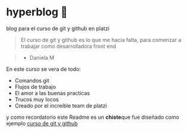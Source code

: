 # hyperblog 💚 
 blog para el curso de git y github en platzi
> El curso de git y github es lo que me hacia falta, para comenzar a trabajar como desarrolladora front end

> - Daniela M

En este curso se vera de todo:
- Comandos git
- Flujos de trabajo
- El amor a las buenas practicas
- Trucos muy locos
- Creado por el increible team de platzi

y como recordatorio este Readme es un **chiste**que fue diseñado como ejemplo [curso de git y github](http://https://platzi.com/clases/1557-git-github/19977-readmemd-es-una-excelente-practica/ "curso de git y github")